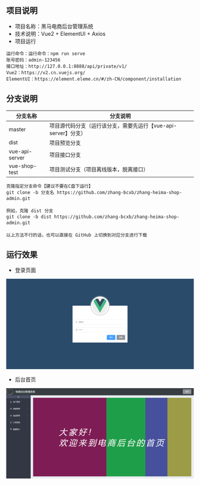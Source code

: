 ## 项目说明

- 项目名称：黑马电商后台管理系统
- 技术说明：Vue2 + ElementUI + Axios
- 项目运行

```
运行命令：运行命令：npm run serve
账号密码：admin-123456
接口地址：http://127.0.0.1:8888/api/private/v1/
Vue2：https://v2.cn.vuejs.org/
ElementUI：https://element.eleme.cn/#/zh-CN/component/installation
```

## 分支说明

| 分支名称       | 分支说明                                                     |
| -------------- | ------------------------------------------------------------ |
| master         | 项目源代码分支（运行该分支，需要先运行【vue-api-server】分支） |
| dist           | 项目预览分支                                                 |
| vue-api-server | 项目接口分支                                                 |
| vue-shop-test  | 项目测试分支（项目离线版本，脱离接口）                       |

```
克隆指定分支命令【建议不要在C盘下运行】
git clone -b 分支名 https://github.com/zhang-bcxb/zhang-heima-shop-admin.git

例如，克隆 dist 分支
git clone -b dist https://github.com/zhang-bcxb/zhang-heima-shop-admin.git

以上方法不行的话，也可以直接在 GitHub 上切换到对应分支进行下载
```

## 运行效果

- 登录页面

![](doc/登录.png)

- 后台首页

![](doc/后台.png)

